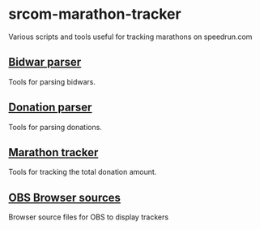 # srcom-marathon-tracker

Various scripts and tools useful for tracking marathons on speedrun.com

## [Bidwar parser](src/bidwar_parser/)

Tools for parsing bidwars.

## [Donation parser](src/donation_parser/)

Tools for parsing donations.

## [Marathon tracker](src/marathon_tracker/)

Tools for tracking the total donation amount.

## [OBS Browser sources](src/obs/)

Browser source files for OBS to display trackers
